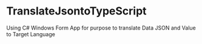 # TranslateJsontoTypeScript
Using C# Windows Form App for purpose to translate Data JSON and Value to Target Language
